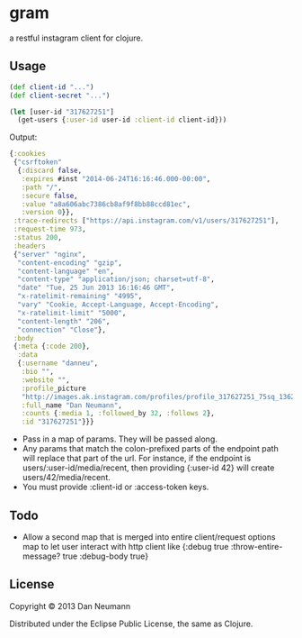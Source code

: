 # gram

a restful instagram client for clojure.

## Usage

``` clojure
(def client-id "...")
(def client-secret "...")

(let [user-id "317627251"]
  (get-users {:user-id user-id :client-id client-id}))
```

Output:

``` clojure
{:cookies
 {"csrftoken"
  {:discard false,
   :expires #inst "2014-06-24T16:16:46.000-00:00",
   :path "/",
   :secure false,
   :value "a8a606abc7386cb8af9f8bb88ccd81ec",
   :version 0}},
 :trace-redirects ["https://api.instagram.com/v1/users/317627251"],
 :request-time 973,
 :status 200,
 :headers
 {"server" "nginx",
  "content-encoding" "gzip",
  "content-language" "en",
  "content-type" "application/json; charset=utf-8",
  "date" "Tue, 25 Jun 2013 16:16:46 GMT",
  "x-ratelimit-remaining" "4995",
  "vary" "Cookie, Accept-Language, Accept-Encoding",
  "x-ratelimit-limit" "5000",
  "content-length" "206",
  "connection" "Close"},
 :body
 {:meta {:code 200},
  :data
  {:username "danneu",
   :bio "",
   :website "",
   :profile_picture
   "http://images.ak.instagram.com/profiles/profile_317627251_75sq_1362163073.jpg",
   :full_name "Dan Neumann",
   :counts {:media 1, :followed_by 32, :follows 2},
   :id "317627251"}}}
```

- Pass in a map of params. They will be passed along.
- Any params that match the colon-prefixed parts of the endpoint path will replace that part of the url. For instance, if the endpoint is users/:user-id/media/recent, then providing {:user-id 42} will create users/42/media/recent.
- You must provide :client-id or :access-token keys.

## Todo

- Allow a second map that is merged into entire client/request options map to let user interact with http client like {:debug true :throw-entire-message? true :debug-body true}

## License

Copyright © 2013 Dan Neumann

Distributed under the Eclipse Public License, the same as Clojure.
